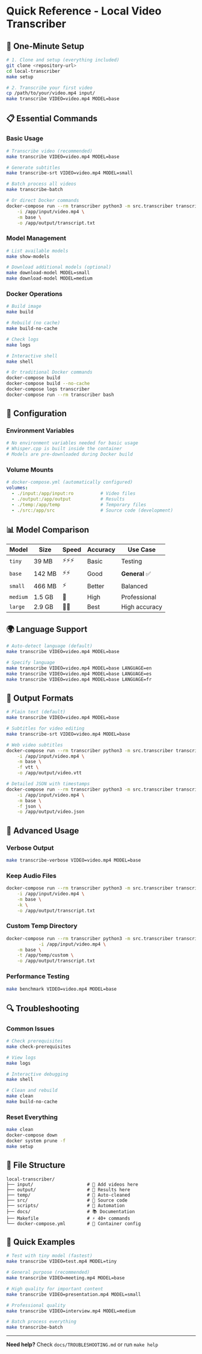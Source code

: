 # Quick Reference - Local Video Transcriber

## 🚀 One-Minute Setup

```bash
# 1. Clone and setup (everything included)
git clone <repository-url>
cd local-transcriber
make setup

# 2. Transcribe your first video
cp /path/to/your/video.mp4 input/
make transcribe VIDEO=video.mp4 MODEL=base
```

## 📋 Essential Commands

### Basic Usage
```bash
# Transcribe video (recommended)
make transcribe VIDEO=video.mp4 MODEL=base

# Generate subtitles
make transcribe-srt VIDEO=video.mp4 MODEL=small

# Batch process all videos
make transcribe-batch

# Or direct Docker commands
docker-compose run --rm transcriber python3 -m src.transcriber transcribe \
    -i /app/input/video.mp4 \
    -m base \
    -o /app/output/transcript.txt
```

### Model Management
```bash
# List available models
make show-models

# Download additional models (optional)
make download-model MODEL=small
make download-model MODEL=medium
```

### Docker Operations
```bash
# Build image
make build

# Rebuild (no cache)
make build-no-cache

# Check logs
make logs

# Interactive shell
make shell

# Or traditional Docker commands
docker-compose build
docker-compose build --no-cache
docker-compose logs transcriber
docker-compose run --rm transcriber bash
```

## 🔧 Configuration

### Environment Variables
```bash
# No environment variables needed for basic usage
# Whisper.cpp is built inside the container
# Models are pre-downloaded during Docker build
```

### Volume Mounts
```yaml
# docker-compose.yml (automatically configured)
volumes:
  - ./input:/app/input:ro          # Video files
  - ./output:/app/output           # Results
  - ./temp:/app/temp               # Temporary files
  - ./src:/app/src                 # Source code (development)
```

## 📊 Model Comparison

| Model | Size | Speed | Accuracy | Use Case |
|-------|------|-------|----------|----------|
| `tiny` | 39 MB | ⚡⚡⚡ | Basic | Testing |
| `base` | 142 MB | ⚡⚡ | Good | **General** ✅ |
| `small` | 466 MB | ⚡ | Better | Balanced |
| `medium` | 1.5 GB | 🐌 | High | Professional |
| `large` | 2.9 GB | 🐌🐌 | Best | High accuracy |

## 🌍 Language Support

```bash
# Auto-detect language (default)
make transcribe VIDEO=video.mp4 MODEL=base

# Specify language
make transcribe VIDEO=video.mp4 MODEL=base LANGUAGE=en
make transcribe VIDEO=video.mp4 MODEL=base LANGUAGE=es
make transcribe VIDEO=video.mp4 MODEL=base LANGUAGE=fr
```

## 📝 Output Formats

```bash
# Plain text (default)
make transcribe VIDEO=video.mp4 MODEL=base

# Subtitles for video editing
make transcribe-srt VIDEO=video.mp4 MODEL=base

# Web video subtitles
docker-compose run --rm transcriber python3 -m src.transcriber transcribe \
    -i /app/input/video.mp4 \
    -m base \
    -f vtt \
    -o /app/output/video.vtt

# Detailed JSON with timestamps
docker-compose run --rm transcriber python3 -m src.transcriber transcribe \
    -i /app/input/video.mp4 \
    -m base \
    -f json \
    -o /app/output/video.json
```

## 🚀 Advanced Usage

### Verbose Output
```bash
make transcribe-verbose VIDEO=video.mp4 MODEL=base
```

### Keep Audio Files
```bash
docker-compose run --rm transcriber python3 -m src.transcriber transcribe \
    -i /app/input/video.mp4 \
    -m base \
    -k \
    -o /app/output/transcript.txt
```

### Custom Temp Directory
```bash
docker-compose run --rm transcriber python3 -m src.transcriber transcribe \
            -i /app/input/video.mp4 \
    -m base \
    -t /app/temp/custom \
    -o /app/output/transcript.txt
```

### Performance Testing
```bash
make benchmark VIDEO=video.mp4 MODEL=base
```

## 🔍 Troubleshooting

### Common Issues
```bash
# Check prerequisites
make check-prerequisites

# View logs
make logs

# Interactive debugging
make shell

# Clean and rebuild
make clean
make build-no-cache
```

### Reset Everything
```bash
make clean
docker-compose down
docker system prune -f
make setup
```

## 📁 File Structure

```
local-transcriber/
├── input/                    # 📁 Add videos here
├── output/                   # 📄 Results here
├── temp/                     # 🔧 Auto-cleaned
├── src/                      # 🐍 Source code
├── scripts/                  # 🔧 Automation
├── docs/                     # 📚 Documentation
├── Makefile                  # ⚡ 40+ commands
└── docker-compose.yml        # 🐳 Container config
```

## 🎯 Quick Examples

```bash
# Test with tiny model (fastest)
make transcribe VIDEO=test.mp4 MODEL=tiny

# General purpose (recommended)
make transcribe VIDEO=meeting.mp4 MODEL=base

# High quality for important content
make transcribe VIDEO=presentation.mp4 MODEL=small

# Professional quality
make transcribe VIDEO=interview.mp4 MODEL=medium

# Batch process everything
make transcribe-batch
```

---

**Need help?** Check `docs/TROUBLESHOOTING.md` or run `make help` 